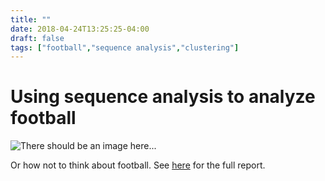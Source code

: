 ```yaml
---
title: ""
date: 2018-04-24T13:25:25-04:00
draft: false
tags: ["football","sequence analysis","clustering"]
---
```


# Using sequence analysis to analyze football

![There should be an image here...](img/football/modal.png)

Or how not to think about football. See [here](pdf/seqAnalysis.football.pdf) for the full report.